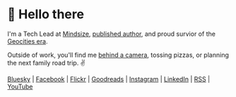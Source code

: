 # 👋 Hello there

I'm a Tech Lead at [Mindsize](https://mindsize.com), [published author](https://www.amazon.com/author/gregrickaby), and proud survior of the [Geocities era](https://gregrickaby.com/geocities).

Outside of work, you'll find me [behind a camera](https://flickr.com/people/gregrickaby/), tossing pizzas, or planning the next family road trip. ✌️

[Bluesky](https://bsky.app/profile/gregrickaby.bsky.social) | [Facebook](https://www.facebook.com/gregrickaby) | [Flickr](https://flickr.com/people/gregrickaby/) | [Goodreads](https://www.goodreads.com/author/show/16999736.Greg_Rickaby) | [Instagram](https://www.instagram.com/gregoryrickaby) | [LinkedIn](https://linkedin.com/in/gregrickaby/) | [RSS](https://gregrickaby.com/feed.xml) | [YouTube](https://www.youtube.com/@GregRickaby)
